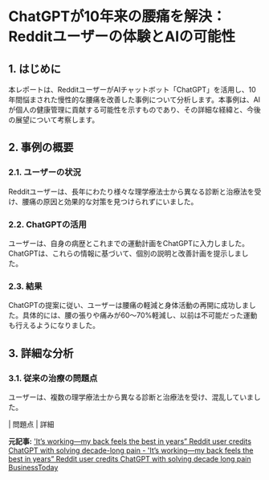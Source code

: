 # ChatGPTが10年来の腰痛を解決：Redditユーザーの体験とAIの可能性

## 1. はじめに

本レポートは、RedditユーザーがAIチャットボット「ChatGPT」を活用し、10年間悩まされた慢性的な腰痛を改善した事例について分析します。本事例は、AIが個人の健康管理に貢献する可能性を示すものであり、その詳細な経緯と、今後の展望について考察します。

## 2. 事例の概要

### 2.1. ユーザーの状況

Redditユーザーは、長年にわたり様々な理学療法士から異なる診断と治療法を受け、腰痛の原因と効果的な対策を見つけられずにいました。

### 2.2. ChatGPTの活用

ユーザーは、自身の病歴とこれまでの運動計画をChatGPTに入力しました。ChatGPTは、これらの情報に基づいて、個別の説明と改善計画を提示しました。

### 2.3. 結果

ChatGPTの提案に従い、ユーザーは腰痛の軽減と身体活動の再開に成功しました。具体的には、腰の張りや痛みが60～70%軽減し、以前は不可能だった運動も行えるようになりました。

## 3. 詳細な分析

### 3.1. 従来の治療の問題点

ユーザーは、複数の理学療法士から異なる診断と治療法を受け、混乱していました。

| 問題点 | 詳細 

**元記事:** ['It’s working—my back feels the best in years” Reddit user credits ChatGPT with solving decade-long pain - 'It’s working—my back feels the best in years” Reddit user credits ChatGPT with solving decade long pain BusinessToday](https://www.businesstoday.in/latest/trends/story/its-working-my-back-feels-the-best-in-years-reddit-user-credits-chatgpt-with-solving-decade-long-pain-472852-2025-04-21)